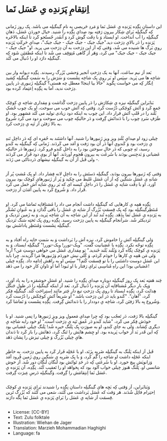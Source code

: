 # اِنتِقامِ پَرَندِه یِ عَسَل نَما

##
این داستانِ نِگِدِه پَرَندِه یِ عَسَل نَما وَ مَردِ حَریصی بِه نامِ گینگیلِه می باشَد. یِک روز زَمانی کِه گینگیلِه بَرایِ شِکار بیرون رَفتِه بود صِدایِ نِگِدِه را شنید. خیال خوردَنِ عَسَل، دَهانِ گینگیلِه را آب اَنداخت. او ایستاد وَ با دِقَت گوش کَرد وَ آنقَدر جُستُجو کَرد تا اینکه بالاخَره پَرَندِه را دَر بالایِ دِرَخت دید."جیک جیک - جیک جیک - جیک جیک"، صِدایِ حَرِکَتِ پَرَندِه رویِ بَرگ ها شنیده می شُد، وَقتی کِه اَز این دِرَخت به آن دِرَخت می پرید. او" جیک جیک - جیک جیک - جیک جیک" می کَرد، وَهَر اَز گاهی مُتِوَقِف می شُد تا اینکه مُطمَئِن شَوَد کِه گینگیلِه دارَد او را دُنبال می کُنَد.

##
بَعد اَز نیم ساعَت، آنها به یک دِرَختِ اَنجیر وَحشی بُزُرگ رِسیدند. نِگِدِه دیوانه وار بین شاخِه ها می پَرید. سِپَس او بَر رویِ یِک شاخِه نِشَست وَ سَرَش را به سَمتِ گینگیلِه کِشید اِنگار کِه می خواست بِگوید "حالا بیا اینجا! معطل چه هستی؟ گینگیلِه زَنبوری دَر پایین دِرَخت ندید، اَما به نِگِدِه اِعتِماد کَرده بود.

##
بَنابَراین گینگیلِه نیزه یِ شِکارَش را دَر پایین دِرَخت گُذاشت وَ مِقداری شاخِه یِ کوچَک جَمع کَرد وَ آتَش کوچَکی دُرُست کَرد. وَقتی کِه آتَش خوب می سوخت، او یک چوب خُشکِ بُلَند را در قَلبِ آتَش قرار داد. این چوب به اینکه دود زیادی تولید می کُنَد مَشهور بود. او طَرَفِ سَردِ چوب را با دَندانَش گِرِفت و دَر حالیکِه چوب می سوخت و دود می کَرد شُروع به بالا رَفتَن اَز تَنِه یِ دِرَخت کرد.

##
خِیلی زود او صِدایِ بُلَندِ ویز ویزِ زَنبورها را شنید. آنها داشتَند به حُفرِه ای کِه دَر داخِل تَنهِ یِ دِرَخت بود وَ کَندویِ آنها دَر آن بود رَفت وَ آمَد می کَردَند. زَمانی کِه گینگیلِه به کَندو رسید، تَهِ چوبی که دَر حالِ سوختن بود را به داخلِ کَندو فرو کَرد. زَنبورها دَر حالیکِه عَصَبانی وَ بَدجِنس بودَند با سُرعَت به بیرون هُجوم آوردَند. آنها اَز بویِ دود فَرار می کَردَند - ولی قَبل اَز آن به گینگیلِه نیشهای دَردناکی می زَدَند.

##
وَقتی کِه زَنبورها بیرون بودَند، گینگیلِه دَستَش را به داخِلِ لانه فِشار داد. او یِک مُشتِ پُر اَز شانهِ یِ عَسَلِ سَنگین کِه اَز آن عَسَلِ غَلیظ می چِکید وَ پُر اَز زَنبورهایِ کوچَک بود بیرون آوَرد. او با دِقَت شانِه یِ عَسَل را دَر داخِلِ کیسه ای که بَر رویِ شانِه اَش حَمل می کَرد قَرار داد. وَ شُروع کَرد به پایین آمَدَن اَز دِرَخت.

##
نِگِدِه هَمِه یِ کارهایی که گینگیلِه داشت اَنجام می داد را مُشتاقانِه تَماشا می کَرد. او مُنتَظِرگینگیلِه بود کِه یِک قِسمَتِ بُزُرگ اَز شانِه یِ عَسَل را باقی گُذارَد وَ به عُنوانِ تَشَکُر به پَرَندِه یِ عَسَل نَما بِدَهَد. نِگِدِه تُند تُند اَز این شاخِه به آن شاخِه پَرید، وَ به زَمین نَزدیک وَ نَزدیکتَر شُد. سَراَنجام گینگیلِه به پایین دِرَخت رِسید. نِگِدِه رویِ یِک تَختِه سَنگ نَزدیکِ گینگیلِه نِشَست وَمُنتَظِرِ پاداشَش بود.

##
وَلی گینگیلِه آتَش را خاموش کَرد، نیزه اَش را بَرداشت وَ به سَمتِ خانِه راه اُفتاد و به نِگِدِه توجُه نکرد. نِگِدِه با عَصَبانیت گُفت، "ویک-تورر! ویک-تورر!" گینگیلِه ایستاد، وَ به پَرَندِه یِ کوچَک نِگاه کَرد وَبُلَند بُلَند خَندید." تو مِقداری عَسَل می خواهی دوستِ مَن؟ آره! وَلی مَن هَمِه یِ کارها را خودَم کَردَم، وَ کُلی نیش خوردَم وَزَنبورها مَرا گَزیدند. چِرا باید این عَسَلِ دوست داشتَنی را با تو قِسمَت کُنَم؟" سِپَس او به راهَش اِدامِه داد. نِگِدِه خِیلی عَصَبانی بود! این راهِ مُناسِبی بَرایِ رَفتار با او نَبود! اَما او تاوانِ کارِ خود را می دَهَد!

##
چَند هَفتِه بَعد یِک روز گینگیلِه دوبارِه صِدایِ نِگِدِه را شنید. او عَسَلِ خوشمَزِه را به یاد آوَرد، وَیِک بارِ دیگر مُشتاقانِه آن پَرَندِه را دُنبال کَرد. بَعد اَز اینکه گینگیلِه را دَر طولِ جَنگَل هِدایَت کَرد، نِگِدِه ایستاد تا رویِ یِک دِرَختِ تیغ دارِ چَتر مانَند اِستِراحَت کُنَد. گینگیلِه فِکر کَرد، "آهان". "کَندو باید دَر این دِرَخت باشَد." او سَریعاً آتَشِ کوچَکَش را دُرُست کَرد وَشُروع بِه بالا رَفتَن کَرد، شاخِه یِ دوددار را با دَندانَش گِرِفت. نِگِدِه نِشَست وَ تَماشا کَرد.

##
گینگیلِه بالا رَفت، دَر تَعجُب بود کِه چِرا صِدایِ مَعمولِ ویز ویزِ زَنبورها را نِمی شنید. او با خودَش فِکر می کَرد، "شاید کَندو دَر عُمقِ تَنِه یِ دِرَخت اَست." او خود رابه شاخِه یِ دیگری کِشاند. وَلی به جایِ کَندو، او به صورَتِ یِک پَلَنگ خیره شُد! پَلَنگ خِیلی عَصَبانی بود کِه این قَدر بَد اَز خواب پَریده بود. او چِشم هایَش را تَنگ کَرد، دَهانَش را باز کَرد تا دَندان هایِ خِیلی بُزُرگ وَ خِیلی تیزش را نِشان دَهَد.

##
قَبل اَز اینکه پَلَنگ به گینگیلِه ضَربِه بِزَنَد، او با عَجَلِه فَرار کَرد به پایین دِرَخت. به خاطِرِ اینکه عَجَلِه داشت او شاخِه را گُم کَرد، وَ با یِک ضَربِه یِ سَنگین رویِ زَمین فُرود آمَد وَزانویَش پیچ خورد. او با سُرعَتی کِه دَر حَدِ تَوانَش بود لَنگان لَنگان دور شُد. اَز خوش شانسی او، پَلَنگ هَنوز خِیلی خواب آلود بود که بِخواهَد او را تَعقیب کُنَد. نِگِدِه، آن پَرَندِه یِ عَسَل نَما اِنتِقامَش را گِرِفت. وَگینگیلِه دَرسِ عِبرَت گِرفت.

##
وَبَنابَراین، اَز وَقتی کِه بَچِه هایِ گینگیلِه داستانِ نِگِدِه را شنیدند بَرایِ پَرَندِه یِ کوچَک اِحتِرام قائِل شُدَند. هَر وَقت که عَسَل بَرداشت می کُنَند، سَعی می کُنَند که بُزُرگ تَرین قِسمَت اَز شانِه یِ عَسَل را بَرایِ پَرَندِه یِ عَسَل نَما نِگَه دارَند.

##
* License: [CC-BY]
* Text: Zulu folktale
* Illustration: Wiehan de Jager
* Translation: Marzieh Mohammadian Haghighi
* Language: fa
